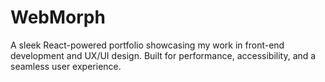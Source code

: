 # WebMorph
A sleek React-powered portfolio showcasing my work in front-end development and UX/UI design. Built for performance, accessibility, and a seamless user experience.
